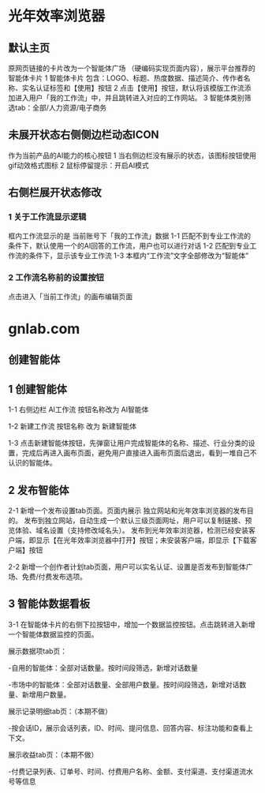 # 光年效率浏览器

## 默认主页

原网页链接的卡片改为一个智能体广场 （硬编码实现页面内容），展示平台推荐的智能体卡片
1 智能体卡片 包含：LOGO、标题、热度数据、描述简介、传作者名称、实名认证标签和【使用】按钮
2 点击【使用】按钮，默认将该模版工作流添加进入用户「我的工作流」中，并且跳转进入对应的工作网站。
3 智能体类别筛选tab：全部/人力资源/电子商务

## 未展开状态右侧侧边栏动态ICON

作为当前产品的AI能力的核心按钮
1 当右侧边栏没有展示的状态，该图标按钮使用gif动效格式图标
2 鼠标停留提示：开启AI模式

## 右侧栏展开状态修改

### 1 关于工作流显示逻辑

框内工作流显示的是 当前账号下「我的工作流」数据
1-1 匹配不到专业工作流的条件下，默认使用一个的AI回答的工作流，用户也可以进行对话
1-2 匹配到专业工作流的条件下，显示该专业工作流
1-3 本框内“工作流”文字全部修改为“智能体”

### 2 工作流名称前的设置按钮

点击进入「当前工作流」的画布编辑页面


# gnlab.com

## 创建智能体

## 1 创建智能体

1-1 右侧边栏 AI工作流  按钮名称改为  AI智能体

1-2 新建工作流 按钮名称 改为 新建智能体

1-3 点击新建智能体按钮，先弹窗让用户完成智能体的名称、描述、行业分类的设置，完成后再进入画布页面，避免用户直接进入画布页面后退出，看到一堆自己不认识的智能体。

## 2 发布智能体

2-1 新增一个发布设置tab页面。页面内展示 独立网站和光年效率浏览器的发布目的。
发布到独立网站，自动生成一个默认三级页面网址，用户可以复制链接、预览体验、域名设置（支持修改域名头）。
发布到光年效率浏览器，检测已经安装客户端，即显示【在光年效率浏览器中打开】按钮；未安装客户端，即显示【下载客户端】按钮

2-2 新增一个创作者计划tab页面，用户可以实名认证、设置是否发布到智能体广场、免费/付费发布选项。

## 3 智能体数据看板

3-1 在智能体卡片的右侧下拉按钮中，增加一个数据监控按钮。点击跳转进入新增一个智能体数据监控的页面。

展示数据项tab页：

-自用的智能体：全部对话数量。按时间段筛选，新增对话数量

-市场中的智能体：全部对话数量、全部用户数量。按时间段筛选，新增对话数量、新增用户数量。

展示记录明细tab页：（本期不做）

-按会话ID，展示会话列表，ID、时间、提问信息、回答内容、标注功能和查看上下文。

展示收益tab页：（本期不做）

-付费记录列表、订单号、时间、付费用户名称、金额、支付渠道、支付渠道流水号等信息

